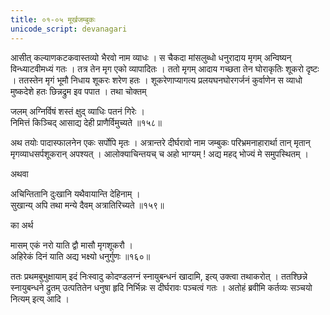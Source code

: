 ```yaml
---
title: ०१-०५ मूर्खजम्बुकः
unicode_script: devanagari
---
```



आसीत् कल्याणकटकवास्तव्यो भैरवो नाम व्याधः । स चैकदा मांसलुब्धो धनुरादाय मृगम् अन्विष्यन् विन्ध्याटवीमध्यं गतः । तत्र तेन मृग एको व्यापादितः । ततो मृगम् आदाय गच्छता तेन घोराकृतिः शूकरो दृष्टः । ततस्तेन मृगं भूमौ निधाय शूकरः शरेण हतः । शूकरेणाप्यागत्य प्रलयघनघोरगर्जनं कुर्वाणेन स व्याधो मुष्कदेशे हतः छिन्नद्रुम इव पपात । तथा चोक्तम्  

जलम् अग्निर्विषं शस्तं क्षुद् व्याधिः पतनं गिरेः ।  
निमित्तं किञ्चिद् आसाद्य देही प्राणैर्विमुच्यते ॥१५८॥

अथ तयोः पादास्फालनेन एकः सर्पोपि मृतः । अत्रान्तरे दीर्घरावो नाम जम्बुकः परिभ्रमनाहारार्था तान् मृतान् मृगव्याधसर्पशूकरान् अपश्यत् । आलोक्याचिन्तयच् च अहो भाग्यम् ! अद्य महद् भोज्यं मे समुपस्थितम् ।  

अथवा

अचिन्तितानि दुःखानि यथैवायान्ति देहिनाम् ।  
सुखान्य् अपि तथा मन्ये दैवम् अत्रातिरिच्यते ॥१५९॥

का अर्थ

मासम् एकं नरो याति द्वौ मासौ मृगशूकरौ ।  
अहिरेकं दिनं याति अद्य भक्ष्यो धनुर्गुणः ॥१६०॥

ततः प्रथमबुभुक्षायाम् इदं निःस्वादु कोदण्डलग्नं स्नायुबन्धनं खादामि, इत्य् उक्त्वा तथाकरोत् । ततश्छिन्ने स्नायुबन्धने द्रुतम् उत्पतितेन धनुषा हृदि निर्भिन्नः स दीर्घरावः पञ्चत्वं गतः । अतोहं ब्रवीमि कर्तव्यः सञ्चयो नित्यम् इत्य् आदि ।  
